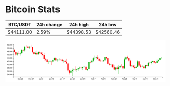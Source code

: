 # Bitcoin Stats

BTC/USDT|24h change|24h high|24h low|
|---|---|---|---|
|$44111.00|2.59%|$44398.53|$42560.46|

<img src="./chart.svg">
